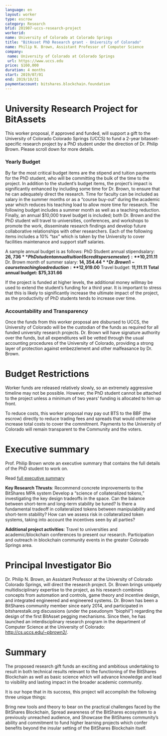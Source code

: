 ```yaml
---
language: en
layout: worker
type: escrow
category: Research
bfid: 201907-uccs-research-project
workerid:
name: University of Colorado at Colorado Springs
title: "BitAsset PhD Research grant - University of Colorado"
name: Philip N. Brown, Assistant Professor of Computer Science
company:
 name: University of Colorado at Colorado Springs
 url: https://www.uccs.edu
price: $160,000
duration: 4 months
start: 2019/07/01
end: 2019/10/31
paymentaccount: bitshares.blockchain.foundation
---
```



# University Research Project for BitAssets

This worker proposal, if approved and funded, will support a gift to the University of Colorado Colorado Springs (UCCS) to fund a 2-year bitasset-specific research project by a PhD student under the direction of Dr. Philip Brown. Please scroll down for more details.

### Yearly Budget

By far the most critical budget items are the stipend and tuition payments for the PhD student, who will be committing the bulk of the time to the project. In addition to the student’s budget items, the project’s impact is significantly enhanced by including some time for Dr. Brown, to ensure that he can adequately direct the research. Time for faculty can be included as salary in the summer months or as a “course buy-out” during the academic year which reduces his teaching load to allow more time for research. The following budget includes a summer month as well as a teaching reduction. Finally, an annual $10,000 travel budget is included; both Dr. Brown and the PhD student will travel to universities, conferences, and workshops to promote the work, disseminate research findings and develop future collaborative relationships with other researchers. Each of the following items includes a 10% “tax” which is taken by the University to cover facilities maintenance and support staff salaries.

A sample annual budget is as follows:
PhD Student annual stipendsalary: **$26,736**
PhD student annual tuition (6 credits per semester): **$10,211.11**
Dr. Brown month of summer salary: **$14,354.44**
Dr. Brown 1-course teaching load reduction: **$12,919.00**
Travel budget: **11,111.11**
**Total annual budget:  $75,331.66**

If the project is funded at higher levels, the additional money willmay be used to extend the student’s funding for a third year. It is important to stress that this is likely to significantly increase the ultimate impact of the project, as the productivity of PhD students tends to increase over time.

### Accountability and Transparency

Once the funds from this worker proposal are disbursed to UCCS, the University of Colorado will be the custodian of the funds as required for all funded university research projects. Dr. Brown will have signature authority over the funds, but all expenditures will be vetted through the usual accounting procedures of the University of Colorado, providing a strong layer of protection against embezzlement and other malfeasance by Dr. Brown. 

# Budget Restrictions

Worker funds are released relatively slowly, so an extremely aggressive timeline may not be possible. However, the PhD student cannot be attached to the project unless a minimum of two years’ funding is allocated to him up front.


To reduce costs, this worker proposal may pay out BTS to the BBF (the escrow) directly to reduce trading fees and spreads that would otherwise increase total costs to cover the commitment. Payments to the University of Colorado will remain transparent to the Community and the voters.

# Executive summary

Prof. Philip Brown wrote an executive summary that contains the full details of the PhD student to work on.

Read [full executive summary](http://cs.uccs.edu/~pbrown2/files/BTS_executive_summary.pdf)

**Key Research Thrusts**:
Recommend concrete improvements to the BitShares MPA system
Develop a “science of collateralized tokens,” investigating the key design tradeoffs in the space.
Can the balance between short-term and long-term stability be tuned?
Is there a fundamental tradeoff in collateralized tokens between manipulability and short-term stability?
How can we assess risk in collateralized token systems, taking into account the incentives seen by all parties?

**Additional project activities**:
Travel to universities and academic/blockchain conferences to present our research.
Participation and outreach in blockchain community events in the greater Colorado Springs area.

# Principal Investigator Bio

Dr. Philip N. Brown, an Assistant Professor at the University of Colorado Colorado Springs, will direct the research project. Dr. Brown brings uniquely multidisciplinary expertise to the project, as his research combines concepts from automation and controls, game theory and incentive design, and integrated engineered and engineered systems. Dr. Brown has been a BitShares community member since early 2014, and participated in bitsharestalk.org discussions (under the pseudonym “biophil”) regarding the design of the first BitAsset pegging mechanisms. Since then, he has launched an interdisciplinary research program in the department of Computer Science at the University of Colorado: http://cs.uccs.edu/~pbrown2/.

# Summary

The proposed research gift funds an exciting and ambitious undertaking to result in both technical results relevant to the functioning of the BitShares Blockchain as well as basic science which will advance knowledge and lead to visibility and lasting impact in the broader academic community.

It is our hope that in its success, this project will accomplish the following three unique things:

Bring new tools and theory to bear on the practical challenges faced by the BitShares Blockchain,
Spread awareness of the BitShares ecosystem to a previously unreached audience, and
Showcase the BitShares community’s ability and commitment to fund higher learning projects which confer benefits beyond the insular setting of the BitShares Blockchain itself.
